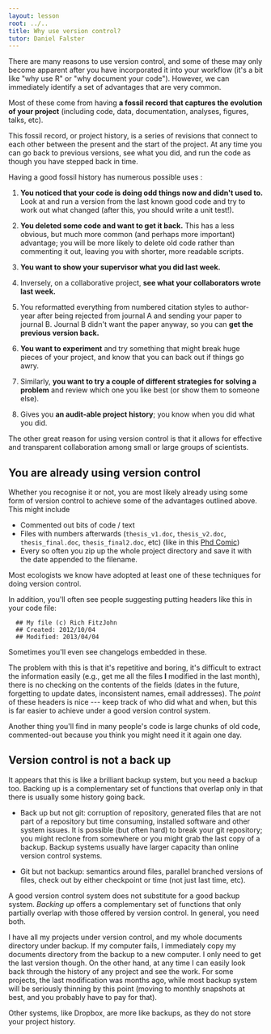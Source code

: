 ```yaml
---
layout: lesson
root: ../..
title: Why use version control?
tutor: Daniel Falster
---
```


There are many reasons to use version control, and some of these may only become apparent after you have incorporated it into your workflow (it's a bit like "why use R" or "why document your code").  However, we can immediately  identify a set of advantages that are very common.

Most of these come from having **a fossil record that captures the evolution of your project** (including code, data, documentation, analyses, figures, talks, etc).

This fossil record, or project history, is a series of revisions that connect to each other between the present and the start of the project.  At any time you can go back to previous versions, see what you did, and run the code as though you have stepped back in time.

Having a good fossil history has numerous possible uses :

1. **You noticed that your code is doing odd things now and didn't used to.** Look at and run a version from the last known good code and try to work out what changed (after this, you should write a unit test!).

2. **You deleted some code and want to get it back.**  This has a less obvious, but much more common (and perhaps more important) advantage; you will be more likely to delete old code rather than commenting it out, leaving you with shorter, more readable scripts.

3. **You want to show your supervisor what you did last week.**

4. Inversely, on a collaborative project, **see what your collaborators wrote last week.**

5. You reformatted everything from numbered citation styles to author-year after being rejected from journal A and sending your paper to journal B.  Journal B didn't want the paper anyway, so you can **get the previous version back.**

6. **You want to experiment** and try something that might break huge pieces of your project, and know that you can back out if things go awry.

7. Similarly, **you want to try a couple of different strategies for solving a problem** and review which one you like best (or show them to someone else).

8. Gives you **an audit-able project history**; you know when you did what you did.

The other great reason for using version control is that it allows for effective and transparent collaboration among small or large groups of scientists.

## You are already using version control

Whether you recognise it or not, you are most likely already using some form of version control to achieve some of the advantages outlined above. This might include

* Commented out bits of code / text
* Files with numbers afterwards (`thesis_v1.doc`, `thesis_v2.doc`, `thesis_final.doc`, `thesis_final2.doc`, etc) (like in this [Phd Comic](http://www.phdcomics.com/comics/archive.php?comicid=1531))
* Every so often you zip up the whole project directory and save it with the date appended to the filename.

Most ecologists we know have adopted at least one of these techniques for doing version control.

In addition, you'll often see people suggesting putting headers like this in your code file:

~~~
  ## My file (c) Rich FitzJohn
  ## Created: 2012/10/04
  ## Modified: 2013/04/04
~~~

Sometimes you'll even see changelogs embedded in these.

The problem with this is that it's repetitive and boring, it's difficult to extract the information easily (e.g., get me all the files **I** modified in the last month), there is no checking on the contents of the fields (dates in the future, forgetting to update dates, inconsistent names, email addresses).  The *point* of these headers is nice --- keep track of who did what and when, but this is far easier to achieve under a good version control system.

Another thing you'll find in many people's code is large chunks of old code, commented-out because you think you might need it it again one day.

## Version control is not a back up

It appears that this is like a brilliant backup system, but you need a
backup too.  Backing up is a complementary set of functions that
overlap only in that there is usually some history going back.

* Back up but not git: corruption of repository, generated files that are not part of a repository but time consuming, installed software and other system issues.  It is possible (but often hard) to break your git repository; you might reclone from somewhere or you might grab the last copy of a backup.  Backup systems usually have larger capacity than online version control systems.

* Git but not backup: semantics around files, parallel branched versions of files, check out by either checkpoint or time (not just last time, etc).

A good version control system does not substitute for a good backup system. *Backing up* offers a complementary set of functions that only partially overlap with those offered by version control. In general, you need both.

I have all my projects under version control, and my whole documents directory under backup.  If my computer fails, I immediately copy my documents directory from the backup to a new computer.  I only need to get the last version though.  On the other hand, at any time I can easily look back through the history of any project and see the work.  For some projects, the last modification was months ago, while most backup system will be seriously thinning by this point (moving to monthly snapshots at best, and you probably have to pay for that).

Other systems, like Dropbox, are more like backups, as they do not store your project history.
